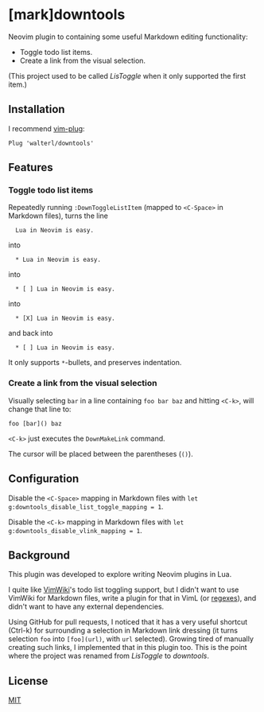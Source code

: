 # [mark]downtools

Neovim plugin to containing some useful Markdown editing functionality:

* Toggle todo list items.
* Create a link from the visual selection.

(This project used to be called _LisToggle_ when it only supported the first item.)

## Installation

I recommend [vim-plug](https://github.com/junegunn/vim-plug):

```
Plug 'walterl/downtools'
```

## Features
### Toggle todo list items

Repeatedly running `:DownToggleListItem` (mapped to `<C-Space>` in Markdown
files), turns the line

```
  Lua in Neovim is easy.
```

into

```
  * Lua in Neovim is easy.
```

into

```
  * [ ] Lua in Neovim is easy.
```

into

```
  * [X] Lua in Neovim is easy.
```

and back into

```
  * [ ] Lua in Neovim is easy.
```

It only supports `*`-bullets, and preserves indentation.

### Create a link from the visual selection

Visually selecting `bar` in a line containing `foo bar baz` and hitting
`<C-k>`, will change that line to:

```
foo [bar]() baz
```

`<C-k>` just executes the `DownMakeLink` command.

The cursor will be placed between the parentheses (`()`).

## Configuration

Disable the `<C-Space>` mapping in Markdown files with
`let g:downtools_disable_list_toggle_mapping = 1`.

Disable the `<C-k>` mapping in Markdown files with
`let g:downtools_disable_vlink_mapping = 1`.

## Background

This plugin was developed to explore writing Neovim plugins in Lua.

I quite like [VimWiki](https://github.com/vimwiki/vimwiki)'s todo list toggling
support, but I didn't want to use VimWiki for Markdown files, write a plugin
for that in VimL (or
[regexes](https://marcelfischer.eu/blog/2019/checkbox-regex/)), and didn't want
to have any external dependencies.

Using GitHub for pull requests, I noticed that it has a very useful shortcut
(Ctrl-k) for surrounding a selection in Markdown link dressing (it turns
selection `foo` into `[foo](url)`, with `url` selected). Growing tired of
manually creating such links, I implemented that in this plugin too. This is
the point where the project was renamed from _LisToggle_ to _downtools_.

## License

[MIT](./LICENSE.md)
